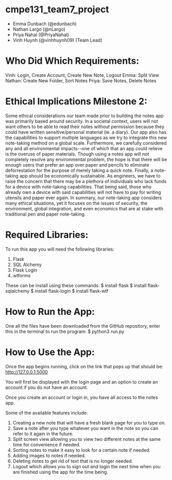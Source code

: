 # cmpe131_team7_project
- Emma Dunbach (@edunbach)
- Nathan Largo (@nLargo)
- Priya Nahal (@PriyaNahal)
- Vinh Huynh (@vinhhuynh09) (Team Lead)

# Who Did Which Requirements:
Vinh: Login, Create Account, Create New Note, Logout
Emma: Split View
Nathan: Create New Folder, Sort Notes
Priya: Save Notes, Delete Notes  

# Ethical Implications Milestone 2:
Some ethical considerations our team made prior to building the notes app was primarily based around security. In a societal context, users will not want others to be able to read their notes without permission because they could have written sensitive/personal material (ie. a diary). Our app also has the capabilities to support multiple languages as we try to integrate this new note-taking method on a global scale. Furthermore, we carefully considered any and all environmental impacts--one of which that an app could relieve is the overuse of paper materials. Though using a notes app will not completely resolve any environmental problem, the hope is that there will be enough users that prefer an app over paper and pencils to eliminate deforrestation for the purpose of merely taking a quick note. Finally, a note-taking app should be economically sustainable. As engineers, we have to raise the concern that there may be a plethora of individuals who lack funds for a device with note-taking capabilities. That being said, those who already own a device with said capabilities will not have to pay for writing utensils and paper ever again. In summary, our note-taking app considers many ethical situations, yet it focuses on the issues of security, the environment, global integration, and even economics that are at stake with traditional pen and paper note-taking.

# Required Libraries:
To run this app you will need the following libraries:
1. Flask
2. SQL Alchemy
3. Flask Login
4. wtforms

These can be install using these commands:
$ install flask
$ install flask-sqlalchemy
$ install flask-login
$ install flask-wtf

# How to Run the App:
One all the files have been downloaded from the GitHub repository, enter this in the terminal to run the program:
$ python3 run.py

# How to Use the App:
Once the app begins running, click on the link that pops up that should be: http://127.0.0.1:5000

You will first be displayed with the login page and an option to create an account if you do not have an account.

Once you create an account or login in, you have all access to the notes app.

Some of the available features include:
1. Creating a new note that will have a fresh blank page for you to type on.
2. Save a note after you type whatever you want in the note so you can refer to it again in the future.
3. Split screen view allowing you to view two different notes at the same time for convenience if needed.
4. Sorting notes to make it easy to look for a certain note if needed.
5. Adding images to notes if needed.
6. Deleting notes to get rid of text that is no longer needed.
7. Logout which allows you to sign out and login the next time when you are finished using the app for the time being.
